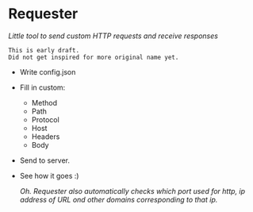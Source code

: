 
# Requester

_Little tool to send custom HTTP requests and receive responses_

    This is early draft.
    Did not get inspired for more original name yet.


- Write config.json
- Fill in custom:
  - Method
  - Path
  - Protocol
  - Host
  - Headers
  - Body
- Send to server.
- See how it goes :)


    _Oh. Requester also automatically
    checks which port used for http,
    ip address of URL ond other domains
    corresponding to that ip._

